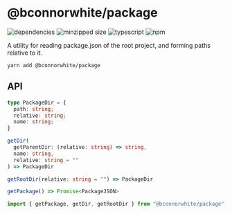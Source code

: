 # @bconnorwhite/package
![dependencies](https://img.shields.io/david/bconnorwhite/package)
![minzipped size](https://img.shields.io/bundlephobia/minzip/@bconnorwhite/package)
![typescript](https://img.shields.io/github/languages/top/bconnorwhite/package)
![npm](https://img.shields.io/npm/v/@bconnorwhite/package)

A utility for reading package.json of the root project, and forming paths relative to it.

```
yarn add @bconnorwhite/package
```

## API
```ts
type PackageDir = {
  path: string;
  relative: string;
  name: string;
}

getDir(
  getParentDir: (relative: string) => string,
  name: string,
  relative: string = ""
) => PackageDir

getRootDir(relative: string = "") => PackageDir

getPackage() => Promise<PackageJSON>
```
```js
import { getPackage, getDir, getRootDir } from "@bconnorwhite/package";
```
